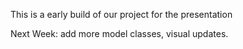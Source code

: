 This is a early build of our project for the presentation

Next Week: add more model classes, visual updates.
